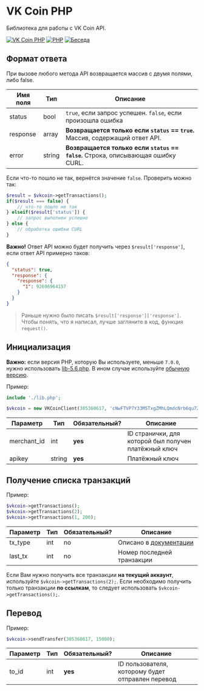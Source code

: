 
# VK Coin PHP
Библиотека для работы с VK Coin API.

[![VK Coin PHP](https://img.shields.io/badge/VK%20Coin%20PHP-1.2-purple.svg?style=flat-square)](https://github.com/slmatthew/vk-coin-php)
[![PHP](https://img.shields.io/badge/php->=5.6-blue.svg?style=flat-square)](https://php.net/)
[![Беседа](https://img.shields.io/badge/Беседа-VK-yellow.svg?style=flat-square)](https://vk.me/join/AJQ1dwNDYA/Cd7WMXvOhbzA8)

## Формат ответа
При вызове любого метода API возвращается массив с двумя полями, либо false.

| Имя поля     | Тип    |  Описание                                                                          |
|--------------|--------|------------------------------------------------------------------------------------|
| status       | bool   | `true`, если запрос успешен. `false`, если произошла ошибка                        |
| response     | array  | **Возвращается только если `status` == `true`.** Массив, содержащий ответ API.     |
| error        | string | **Возвращается только если `status` == `false`.** Строка, описывающая ошибку CURL. |

Если что-то пошло не так, вернётся значение `false`. Проверить можно так:
```php
$result = $vkcoin->getTransactions();
if($result === false) {
	// что-то пошло не так
} elseif($result['status']) {
	// запрос выполнен успешно
} else {
	// обработка ошибки CURL
}
```

**Важно!** Ответ API можно будет получить через `$result['response']`, если ответ API примерно таков:
```json
{
  "status": true,
  "response": {
    "response": {
      "1": 92696964157
    }
  }
}
```

> Раньше нужно было писать `$result['response']['response']`. Чтобы понять, что я написал, лучше загляните в код, функция `request()`.


## Инициализация
**Важно:** если версия PHP, которую Вы используете, меньше `7.0.0`, нужно использовать [lib-5.6.php](https://github.com/slmatthew/vk-coin-php/blob/master/lib-5.6.php). В ином случае используйте [обычную версию](https://github.com/slmatthew/vk-coin-php/blob/master/lib.php).

Пример:
```php
include './lib.php';

$vkcoin = new VKCoinClient(305360617, 'cNwFTVP7Y33M5TxgZMhLQmdcNrb6qu72mNCTeRdX9PVEqbJPpe');
```

| Параметр     | Тип    | Обязательный?     | Описание                                             |
|--------------|--------|-------------------|------------------------------------------------------|
| merchant_id  | int    | **yes**           | ID странички, для которой был получен платёжный ключ |
| apikey       | string | **yes**           | Платёжный ключ                                       |

## Получение списка транзакций
Пример:
```php
$vkcoin->getTransactions();
$vkcoin->getTransactions(2);
$vkcoin->getTransactions(1, 200);
```

| Параметр     | Тип    | Обязательный? | Описание                                                                                      |
|--------------|--------|---------------|-----------------------------------------------------------------------------------------------|
| tx_type      | int    | no            | Описано в [документации](https://vk.com/@hs-marchant-api?anchor=poluchenie-spiska-tranzaktsy) |
| last_tx      | int    | no            | Номер последней транзакции                                                                    |

Если Вам нужно получить все транзакции **на текущий аккаунт**, используйте `$vkcoin->getTransactions(2);`. Если необходимо получить только транзакции **по ссылкам**, то следует использовать `$vkcoin->getTransactions();`.

## Перевод
Пример:
```php
$vkcoin->sendTransfer(305360617, 15000);
```

| Параметр         | Тип    | Обязательный? | Описание                                                                             |
|------------------|--------|---------------|--------------------------------------------------------------------------------------|
| to_id            | int    | **yes**       | ID пользователя, которому будет отправлен перевод                                    |